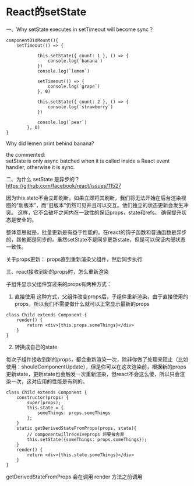 # React的setState

一、Why setState executes in setTimeout will become sync？ 

```
componentDidMount(){
    setTimeout(() => {
            
            this.setState({ count: 1 }, () => {
                console.log(`banana`)
            })
            console.log(`lemen`)

            setTimeout(() => {
                console.log(`grape`)
            }, 0)

            this.setState({ count: 2 }, () => {
                console.log(`strawberry`)
            })

            console.log(`pear`)
        }, 0)
}

```

Why did lemen print behind banana?

the commented:  
setState is only async batched when it is called inside a React event handler, otherwise it is sync. 
  
  
二、为什么 setState 是异步的？
https://github.com/facebook/react/issues/11527

因为this.state不会立即刷新。如果立即将其刷新，我们将无法开始在后台渲染视图的“新版本”，而“旧版本”仍然可见并且可以交互。他们独立的状态更新会发生冲突。 
这样，它不会破坏之间内在一致性的保证props，state和refs。 确保提升状态是安全的。


整体意思就是，批量更新是有益于性能的。在react的钩子函数和普通函数是异步的，其他都是同步的。虽然setState不是同步更新state，但是可以保证内部状态一致性。

关于props更新：
props直到重新渲染父组件，然后同步执行



三、react接收到新的props时，怎么重新渲染

子组件显示父组件穿过来的props有两种方式：
1. 直接使用
这种方式，父组件改变props后，子组件重新渲染，由于直接使用的props，所以我们不需要做什么就可以正常显示最新的props

```
class Child extends Component {
    render() {
        return <div>{this.props.someThings}</div>
    }
}

```

2. 转换成自己的state


每次子组件接收到新的props，都会重新渲染一次，除非你做了处理来阻止（比如使用：shouldComponentUpdate），但是你可以在这次渲染前，根据新的props更新state，更新state也会触发一次重新渲染，但react不会这么傻，所以只会渲染一次，这对应用的性能是有利的。

```
class Child extends Component {
    constructor(props) {
        super(props);
        this.state = {
            someThings: props.someThings
        };
    }
    static getDerivedStateFromProps(props, state){
        // componentwillreceiveprops 将要被舍弃
        this.setState({someThings: props.someThings});
    }
    render() {
        return <div>{this.state.someThings}</div>
    }
}

```
getDerivedStateFromProps 会在调用 render 方法之前调用


